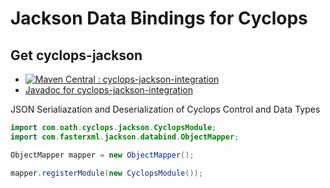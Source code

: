 # Jackson Data Bindings for Cyclops 

## Get cyclops-jackson


* [![Maven Central : cyclops-jackson-integration](https://maven-badges.herokuapp.com/maven-central/com.oath.cyclops/cyclops-jackson-integration/badge.svg)](https://maven-badges.herokuapp.com/maven-central/com.oath.cyclops/cyclops-jackson-integration)  
* [Javadoc for cyclops-jackson-integration](http://www.javadoc.io/doc/com.oath.cyclops/cyclops-jackson-integration)


JSON Serialiazation and Deserialization of Cyclops Control and Data Types

```java
import com.oath.cyclops.jackson.CyclopsModule;
import com.fasterxml.jackson.databind.ObjectMapper;

ObjectMapper mapper = new ObjectMapper();

mapper.registerModule(new CyclopsModule());
```
